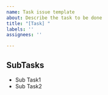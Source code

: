 ```yaml
---
name: Task issue template
about: Describe the task to be done
title: "[Task] "
labels: ''
assignees: ''

---
```


## SubTasks
- Sub Task1
- Sub Task2
